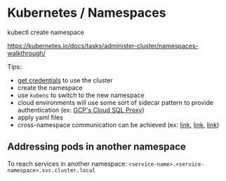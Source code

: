 # Kubernetes / Namespaces


kubectl create namespace <namespace name>


https://kubernetes.io/docs/tasks/administer-cluster/namespaces-walkthrough/

Tips:
- [get credentials](https://cloud.google.com/kubernetes-engine/docs/how-to/cluster-access-for-kubectl#generate_kubeconfig_entry) to use the cluster
- create the namespace
- use `kubens` to switch to the new namespace
- cloud environments will use some sort of sidecar pattern to provide authentication (ex: [GCP's Cloud SQL Proxy](https://cloud.google.com/sql/docs/mysql/sql-proxy#invocations))
- apply yaml files
- cross-namespace communication can be achieved (ex: [link](https://stackoverflow.com/questions/58009551/kubernetes-how-to-allow-two-pods-running-in-same-different-namespace-communicat), [link](https://kubernetes.io/docs/concepts/services-networking/service/), [link](https://kubernetes.io/docs/concepts/services-networking/dns-pod-service/#services))


## Addressing pods in another namespace

To reach services in another namespace:
`<service-name>.<service-namespace>.svc.cluster.local`

